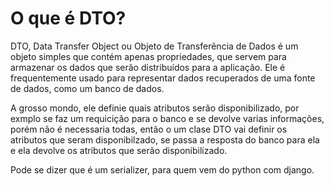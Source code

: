 # O que é DTO?

DTO, Data Transfer Object ou Objeto de Transferência de Dados é um objeto simples que contém apenas propriedades, que servem para armazenar os dados que serão distribuídos para a aplicação. Ele é frequentemente usado para representar dados recuperados de uma fonte de dados, como um banco de dados. 

A grosso mondo, ele definie quais atributos serão disponibilizado, por exmplo se faz um requicição para o banco e se devolve varias informações, porém não é necessaria todas, então o um clase DTO vai definir os atributos que seram disponibilzado, se passa a resposta do banco para ela e ela devolve os atributos que serão disponibilizado.

Pode se dizer que é um serializer, para quem vem do python com django.